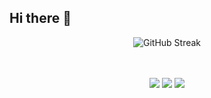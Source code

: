 ## Hi there 👋


<div align="center">

  <!-- Streak card -->
  <img 
       src="https://streak-stats.demolab.com?user=praneethhosalli&theme=highcontrast&hide_border=true&date_format=j%20M%5B%20Y%5D&card_width=600&include_all_commits=true" 
       alt="GitHub Streak" />

  <!-- Highlighted badges -->
  <br/><br/>
  <img src="https://img.shields.io/badge/Total_Contributions-643-blue?style=for-the-badge" />
  <img src="https://img.shields.io/badge/Current_Streak-3-yellow?style=for-the-badge" />
  <img src="https://img.shields.io/badge/Longest_Streak-7-green?style=for-the-badge" />

</div>
